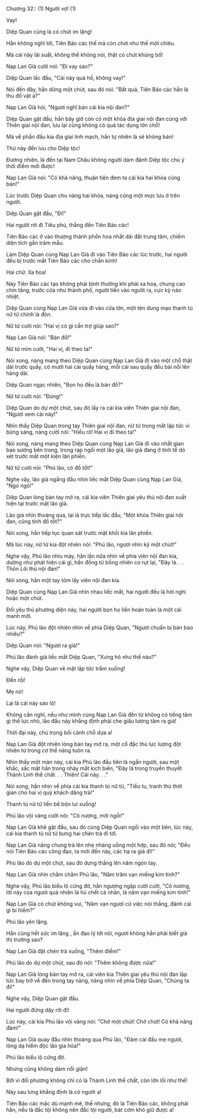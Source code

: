 




Chương 32:: (1) Người vợ! (1)


Vay!

Diệp Quan cũng là có chút im lặng!

Hắn không nghĩ tới, Tiên Bảo các thế mà còn chơi như thế một chiêu.

Mà cái này lãi suất, không thể không nói, thật có chút khủng bố!

Nạp Lan Già cười nói: "Đi vay sao?"

Diệp Quan lắc đầu, "Cái này quá hố, không vay!"

Nói đến đây, hắn dừng một chút, sau đó nói: "Bất quá, Tiên Bảo các hẳn là thu đồ vật a?"

Nạp Lan Già hỏi, "Ngươi nghĩ bán cái kia nội đan?"

Diệp Quan gật đầu, hắn bây giờ còn có một khỏa địa giai nội đan cùng với Thiên giai nội đan, lưu lại cũng không có quá tác dụng lớn chỗ!

Mà về phần đầu kia địa giai linh mạch, hắn tự nhiên là sẽ không bán!

Thứ này đến lưu cho Diệp tộc!

Đương nhiên, là đến tại Nam Châu không người dám đánh Diệp tộc chủ ý thời điểm mới được!

Nạp Lan Già nói: "Có khả năng, thuận tiện đem ta cái kia hai khỏa cũng bán!"

Lúc trước Diệp Quan cho nàng hai khỏa, nàng cũng một mực lưu ở trên người.

Diệp Quan gật đầu, "Đi!"

Hai người rời đi Tiêu phủ, thẳng đến Tiên Bảo các!

Tiên Bảo các ở vào thượng thành phồn hoa nhất dải đất trung tâm, chiếm diện tích gần trăm mẫu.

Làm Diệp Quan cùng Nạp Lan Già đi vào Tiên Bảo các lúc trước, hai người đều bị trước mắt Tiên Bảo các cho chấn kinh!

Hai chữ: Xa hoa!

Này Tiên Bảo các tạo không phải bình thường khí phái xa hoa, chung cao chín tầng, trước cửa như thành phố, người tiến vào người ra, cực kỳ náo nhiệt.

Diệp Quan cùng Nạp Lan Già vừa đi vào cửa lớn, một tên dung mạo thanh tú nữ tử chính là đón.

Nữ tử cười nói: "Hai vị có gì cần trợ giúp sao?"

Nạp Lan Già nói: "Bán đồ!"

Nữ tử mỉm cười, "Hai vị, đi theo ta!"

Nói xong, nàng mang theo Diệp Quan cùng Nạp Lan Già đi vào một chỗ thật dài trước quầy, có mười hai cái quầy hàng, mỗi cái sau quầy đều bài nổi lên hàng dài.

Diệp Quan ngạc nhiên, "Bọn họ đều là bán đồ?"

Nữ tử cười nói: "Đúng!"

Diệp Quan do dự một chút, sau đó lấy ra cái kia viên Thiên giai nội đan, "Ngươi xem cái này!"

Nhìn thấy Diệp Quan trong tay Thiên giai nội đan, nữ tử trong mắt lập tức vì bừng sáng, nàng cười nói: "Hiểu rõ! Hai vị đi theo ta!"

Nói xong, nàng mang theo Diệp Quan cùng Nạp Lan Già đi vào nhất gian bao sương bên trong, trong rạp ngồi một lão giả, lão giả đang ở tinh tế dò xét trước mắt một kiện lân phiến.

Nữ tử cười nói: "Phủ lão, có đồ tốt!"

Nghe vậy, lão giả ngẩng đầu nhìn liếc mắt Diệp Quan cùng Nạp Lan Già, "Ngó ngó!"

Diệp Quan lòng bàn tay mở ra, cái kia viên Thiên giai yêu thú nội đan xuất hiện tại trước mặt lão giả.

Lão giả nhìn thoáng qua, lại là trực tiếp lắc đầu, "Một khỏa Thiên giai nội đan, cũng tính đồ tốt?"

Nói xong, hắn tiếp tục quan sát trước mặt khối kia lân phiến.

Mà lúc này, nữ tử kia đột nhiên nói: "Phủ lão, ngươi nhìn kỹ một chút!"

Nghe vậy, Phủ lão nhíu mày, hắn lần nữa nhìn về phía viên nội đan kia, dường như phát hiện cái gì, hắn đồng tử bỗng nhiên co rụt lại, "Đây là. . . Thôn Lôi thú nội đan!"

Nói xong, hắn một tay tóm lấy viên nội đan kia.

Diệp Quan cùng Nạp Lan Già nhìn nhau liếc mắt, hai người đều là hơi nghi hoặc một chút.

Đối yêu thú phương diện này, hai người bọn họ liền hoàn toàn là một cái manh mới.

Lúc này, Phủ lão đột nhiên nhìn về phía Diệp Quan, "Ngươi chuẩn bị bán bao nhiêu?"

Diệp Quan nói: "Ngươi ra giá!"

Phủ lão đánh giá liếc mắt Diệp Quan, "Xưng hô như thế nào?"

Nghe vậy, Diệp Quan vẻ mặt lập tức trầm xuống!

Đến rồi!

Mẹ nó!

Lại là cái này sáo lộ!

Không cần nghĩ, nếu như mình cùng Nạp Lan Già đến từ không có tiếng tăm gì thế lực nhỏ, lão đầu này khẳng định phải che giấu lương tâm ra giá!

Thời đại này, chú trọng bối cảnh chỗ dựa a!

Nạp Lan Già đột nhiên lòng bàn tay mở ra, một cỗ đặc thù lực lượng đột nhiên từ trong cơ thể nàng tuôn ra.

Nhìn thấy một màn này, cái kia Phủ lão đầu tiên là ngẩn người, sau một khắc, sắc mặt hắn trong nháy mắt kịch biến, "Đây là trong truyền thuyết Thánh Linh thể chất. . . Thiên! Cái này. . ."

Nói xong, hắn nhìn về phía cái kia thanh tú nữ tử, "Tiểu tu, tranh thủ thời gian cho hai vị quý khách dâng trà!"

Thanh tú nữ tử liền bề bộn lui xuống!

Phủ lão vội vàng cười nói: "Cô nương, mời ngồi!"

Nạp Lan Già khẽ gật đầu, sau đó cùng Diệp Quan ngồi vào một bên, lúc này, cái kia thanh tú nữ tử bưng hai chén trà đi tới.

Nạp Lan Già nâng chung trà lên nhẹ nhàng uống một hớp, sau đó nói; "Đều nói Tiên Bảo các công đạo, ta mới đến này, các hạ ra giá đi!"

Phủ lão do dự một chút, sau đó dựng thẳng lên năm ngón tay.

Nạp Lan Già nhìn chằm chằm Phủ lão, "Năm trăm vạn miếng kim tinh?"

Nghe vậy, Phủ lão biểu lộ cứng đờ, hắn ngượng ngập cười cười, "Cô nương, lời này của ngươi quả nhiên là hù chết cá nhân, là năm vạn miếng kim tinh!"

Nạp Lan Già có chút không vui, "Năm vạn ngươi cứ việc nói thẳng, đánh cái gì bí hiểm?"

Phủ lão yên lặng.

Hắn cũng hết sức im lặng , ấn đạo lý tới nói, ngươi không hẳn phải biết giá thị trường sao?

Nạp Lan Già đặt chén trà xuống, "Thêm điểm!"

Phủ lão do dự một chút, sau đó nói: "Thêm không được nữa!"

Nạp Lan Già lòng bàn tay mở ra, cái viên kia Thiên giai yêu thú nội đan lập tức bay trở về đến trong tay nàng, nàng nhìn về phía Diệp Quan, "Chúng ta đi!"

Nghe vậy, Diệp Quan gật đầu.

Hai người đứng dậy rời đi!

Lúc này, cái kia Phủ lão vội vàng nói: "Chờ một chút! Chờ chút! Có khả năng đàm!"

Nạp Lan Già quay đầu nhìn thoáng qua Phủ lão, "Đàm cái đầu mẹ ngươi, lòng dạ hiểm độc lão gia hỏa!"

Phủ lão biểu lộ cứng đờ.

Nhưng cũng không dám nổi giận!

Bởi vì đối phương không chỉ có là Thánh Linh thể chất, còn lớn lối như thế!

Này sau lưng khẳng định là có người a!

Tiên Bảo các mặc dù mạnh mẽ, thế nhưng, đó là Tiên Bảo các, không phải hắn, nếu là đắc tội không nên đắc tội người, bát cơm khó giữ được a!




